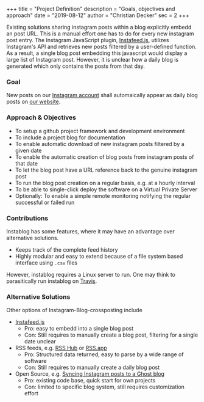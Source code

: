 +++
title = "Project Definition"
description = "Goals, objectives and approach"
date = "2019-08-12"
author = "Christian Decker"
sec = 2
+++

Existing solutions sharing instagram posts within a blog explicitly embedd an post URL. This is a manual effort one has to do for every new instagram post entry. The Instagram JavaScript plugin, [Instafeed.js](//instafeedjs.com), utilizes Instagram's API and retrieves new posts filtered by a user-defined function. As a result, a single blog post embedding this javascript would display a large list of Instagram post. However, it is unclear how a daily blog is generated which only contains the posts from that day.

### Goal

New posts on our [Instagram account](//www.instagram.com/dramalamas.tours2019/) shall automaically appear as daily blog posts on [our website](//dramalamas.tours).


### Approach & Objectives

* To setup a github project framework and development environment
* To include a project blog for documentation
* To enable automatic download of new instagram posts filtered by a given date
* To enable the automatic creation of blog posts from instagram posts of that date
* To let the blog post have a URL reference back to the genuine instagram post
* To run the blog post creation on a regular basis, e.g. at a hourly interval
* To be able to single-click deploy the software on a Virtual Private Server
* Optionally: To enable a simple remote monitoring notifying the regular successful or failed run

### Contributions

Instablog has some features, where it may have an advantage over alternative solutions.

* Keeps track of the complete feed history
* Highly modular and easy to extend because of a file system based interface using `.csv` files

However, instablog requires a Linux server to run. One may think to parasitically run instablog on [Travis](https://travis-ci.org/).

### Alternative Solutions

Other options of Instagram-Blog-crossposting include

* [Instafeed.js](//instafeedjs.com)
    * Pro: easy to embedd into a single blog post
    * Con: Still requires to manually create a blog post, filtering for a single date  unclear
* RSS feeds, e.g. [RSS Hub](https://docs.rsshub.app/en/#instagram) or [RSS.app](https://rss.app/rss-feed/create-instagram-rss-feed)
    * Pro: Structured data returned, easy to parse by a wide range of software
    * Con: Still requires to manually create a daily blog post
* Open Source, e.g. [Syncing Instagram posts to a Ghost blog](https://thomasclowes.com/syncing-instagram-posts-to-a-ghost-blog/)
    * Pro: existing code base, quick start for own projects
    * Con: limited to specific blog system, still requires customization effort
